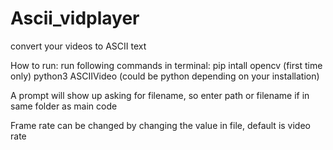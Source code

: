 # Ascii_vidplayer
convert your videos to ASCII text

How to run:
run following commands in terminal:
pip intall opencv  (first time only)
python3 ASCIIVideo   (could be python depending on your installation)

A prompt will show up asking for filename, so enter path or filename if in same folder as main code

Frame rate can be changed by changing the value in file, default is video rate

